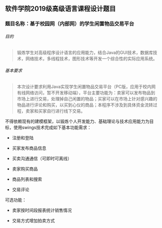 ## 软件学院2019级高级语言课程设计题目

### 题目名称：基于校园网（内部网）的学生闲置物品交易平台

###### 目的

>锻炼学生对高级程序设计语言的应用能力，结合Java的GUI技术，数据库技术，网络技术，多线程技术，图形技术等开发一个综合性的实际应用系统。

###### 基本要求

>本次设计要求利用Java实现学生闲置物品交易平台（PC版，应用于校内网有线网络访问，暂不开发移动端），平台主要功能为：卖家可以发布物品到市场上进行交易，处理掉自己闲置的物品；买家可以在市场上针对感兴趣的物品进行评论和购买，以买到心仪的商品；本程序不涉及到具体资金流转过程，卖家和买家自行进行线下交易。

不得依赖现有的建模框架，以锻炼个人开发能力、基础理论与技术应用能力为目标，使用swings技术完成如下基本功能需求：

*	注册和登陆

*	买家发布商品信息

*	买卖沟通通信（可即时可离线）

*	卖家购买商品

*	商品列表和搜索

*	交易评论

可选功能：

*	卖家按时间段报表统计销售情况

*   交易方式增加拍卖方式
